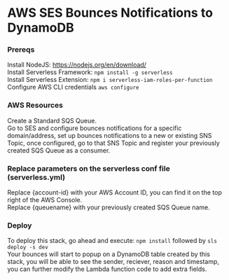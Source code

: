 # AWS SES Bounces Notifications to DynamoDB

### Prereqs

Install NodeJS: https://nodejs.org/en/download/  
Install Serverless Framework: ``` npm install -g serverless ```  
Install Serverless Extension: ``` npm i serverless-iam-roles-per-function ```  
Configure AWS CLI credentials ``` aws configure ```  

### AWS Resources

Create a Standard SQS Queue.  
Go to SES and configure bounces notifications for a specific domain/address, set up bounces notifications to a new or existing SNS Topic, once configured, go to that SNS Topic and register your previously created SQS Queue as a consumer.  

### Replace parameters on the serverless conf file (serverless.yml)

Replace {account-id} with your AWS Account ID, you can find it on the top right of the AWS Console.  
Replace {queuename} with your previously created SQS Queue name.  

### Deploy

To deploy this stack, go ahead and execute: ``` npm install ``` followed by ``` sls deploy -s dev ```  
Your bounces will start to popup on a DynamoDB table created by this stack, you will be able to see the sender, reciever, reason and timestamp, you can further modify the Lambda function code to add extra fields.  
